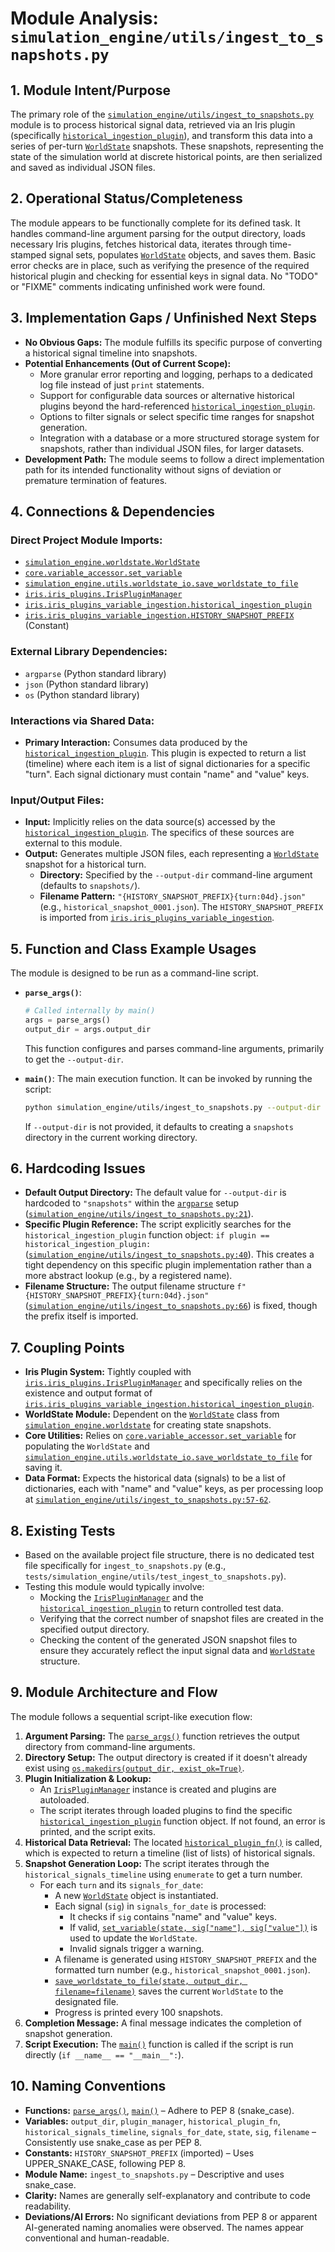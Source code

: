# Module Analysis: `simulation_engine/utils/ingest_to_snapshots.py`

## 1. Module Intent/Purpose

The primary role of the [`simulation_engine/utils/ingest_to_snapshots.py`](simulation_engine/utils/ingest_to_snapshots.py:1) module is to process historical signal data, retrieved via an Iris plugin (specifically [`historical_ingestion_plugin`](iris/iris_plugins_variable_ingestion.py:13)), and transform this data into a series of per-turn [`WorldState`](simulation_engine/worldstate.py:7) snapshots. These snapshots, representing the state of the simulation world at discrete historical points, are then serialized and saved as individual JSON files.

## 2. Operational Status/Completeness

The module appears to be functionally complete for its defined task. It handles command-line argument parsing for the output directory, loads necessary Iris plugins, fetches historical data, iterates through time-stamped signal sets, populates [`WorldState`](simulation_engine/worldstate.py:7) objects, and saves them. Basic error checks are in place, such as verifying the presence of the required historical plugin and checking for essential keys in signal data. No "TODO" or "FIXME" comments indicating unfinished work were found.

## 3. Implementation Gaps / Unfinished Next Steps

*   **No Obvious Gaps:** The module fulfills its specific purpose of converting a historical signal timeline into snapshots.
*   **Potential Enhancements (Out of Current Scope):**
    *   More granular error reporting and logging, perhaps to a dedicated log file instead of just `print` statements.
    *   Support for configurable data sources or alternative historical plugins beyond the hard-referenced [`historical_ingestion_plugin`](iris/iris_plugins_variable_ingestion.py:13).
    *   Options to filter signals or select specific time ranges for snapshot generation.
    *   Integration with a database or a more structured storage system for snapshots, rather than individual JSON files, for larger datasets.
*   **Development Path:** The module seems to follow a direct implementation path for its intended functionality without signs of deviation or premature termination of features.

## 4. Connections & Dependencies

### Direct Project Module Imports:
*   [`simulation_engine.worldstate.WorldState`](simulation_engine/worldstate.py:7)
*   [`core.variable_accessor.set_variable`](core/variable_accessor.py:8)
*   [`simulation_engine.utils.worldstate_io.save_worldstate_to_file`](simulation_engine/utils/worldstate_io.py:9)
*   [`iris.iris_plugins.IrisPluginManager`](iris/iris_plugins.py:11)
*   [`iris.iris_plugins_variable_ingestion.historical_ingestion_plugin`](iris/iris_plugins_variable_ingestion.py:13)
*   [`iris.iris_plugins_variable_ingestion.HISTORY_SNAPSHOT_PREFIX`](iris/iris_plugins_variable_ingestion.py:13) (Constant)

### External Library Dependencies:
*   `argparse` (Python standard library)
*   `json` (Python standard library)
*   `os` (Python standard library)

### Interactions via Shared Data:
*   **Primary Interaction:** Consumes data produced by the [`historical_ingestion_plugin`](iris/iris_plugins_variable_ingestion.py:13). This plugin is expected to return a list (timeline) where each item is a list of signal dictionaries for a specific "turn". Each signal dictionary must contain "name" and "value" keys.

### Input/Output Files:
*   **Input:** Implicitly relies on the data source(s) accessed by the [`historical_ingestion_plugin`](iris/iris_plugins_variable_ingestion.py:13). The specifics of these sources are external to this module.
*   **Output:** Generates multiple JSON files, each representing a [`WorldState`](simulation_engine/worldstate.py:7) snapshot for a historical turn.
    *   **Directory:** Specified by the `--output-dir` command-line argument (defaults to `snapshots/`).
    *   **Filename Pattern:** `"{HISTORY_SNAPSHOT_PREFIX}{turn:04d}.json"` (e.g., `historical_snapshot_0001.json`). The `HISTORY_SNAPSHOT_PREFIX` is imported from [`iris.iris_plugins_variable_ingestion`](iris/iris_plugins_variable_ingestion.py:13).

## 5. Function and Class Example Usages

The module is designed to be run as a command-line script.

*   **`parse_args()`**:
    ```python
    # Called internally by main()
    args = parse_args()
    output_dir = args.output_dir
    ```
    This function configures and parses command-line arguments, primarily to get the `--output-dir`.

*   **`main()`**:
    The main execution function. It can be invoked by running the script:
    ```bash
    python simulation_engine/utils/ingest_to_snapshots.py --output-dir path/to/your/snapshots
    ```
    If `--output-dir` is not provided, it defaults to creating a `snapshots` directory in the current working directory.

## 6. Hardcoding Issues

*   **Default Output Directory:** The default value for `--output-dir` is hardcoded to `"snapshots"` within the [`argparse`](simulation_engine/utils/ingest_to_snapshots.py:3) setup ([`simulation_engine/utils/ingest_to_snapshots.py:21`](simulation_engine/utils/ingest_to_snapshots.py:21)).
*   **Specific Plugin Reference:** The script explicitly searches for the `historical_ingestion_plugin` function object: `if plugin == historical_ingestion_plugin:` ([`simulation_engine/utils/ingest_to_snapshots.py:40`](simulation_engine/utils/ingest_to_snapshots.py:40)). This creates a tight dependency on this specific plugin implementation rather than a more abstract lookup (e.g., by a registered name).
*   **Filename Structure:** The output filename structure `f"{HISTORY_SNAPSHOT_PREFIX}{turn:04d}.json"` ([`simulation_engine/utils/ingest_to_snapshots.py:66`](simulation_engine/utils/ingest_to_snapshots.py:66)) is fixed, though the prefix itself is imported.

## 7. Coupling Points

*   **Iris Plugin System:** Tightly coupled with [`iris.iris_plugins.IrisPluginManager`](iris/iris_plugins.py:11) and specifically relies on the existence and output format of [`iris.iris_plugins_variable_ingestion.historical_ingestion_plugin`](iris/iris_plugins_variable_ingestion.py:13).
*   **WorldState Module:** Dependent on the [`WorldState`](simulation_engine/worldstate.py:7) class from [`simulation_engine.worldstate`](simulation_engine/worldstate.py:7) for creating state snapshots.
*   **Core Utilities:** Relies on [`core.variable_accessor.set_variable`](core/variable_accessor.py:8) for populating the `WorldState` and [`simulation_engine.utils.worldstate_io.save_worldstate_to_file`](simulation_engine/utils/worldstate_io.py:9) for saving it.
*   **Data Format:** Expects the historical data (signals) to be a list of dictionaries, each with "name" and "value" keys, as per processing loop at [`simulation_engine/utils/ingest_to_snapshots.py:57-62`](simulation_engine/utils/ingest_to_snapshots.py:57-62).

## 8. Existing Tests

*   Based on the available project file structure, there is no dedicated test file specifically for `ingest_to_snapshots.py` (e.g., `tests/simulation_engine/utils/test_ingest_to_snapshots.py`).
*   Testing this module would typically involve:
    *   Mocking the [`IrisPluginManager`](iris/iris_plugins.py:11) and the [`historical_ingestion_plugin`](iris/iris_plugins_variable_ingestion.py:13) to return controlled test data.
    *   Verifying that the correct number of snapshot files are created in the specified output directory.
    *   Checking the content of the generated JSON snapshot files to ensure they accurately reflect the input signal data and [`WorldState`](simulation_engine/worldstate.py:7) structure.

## 9. Module Architecture and Flow

The module follows a sequential script-like execution flow:

1.  **Argument Parsing:** The [`parse_args()`](simulation_engine/utils/ingest_to_snapshots.py:15) function retrieves the output directory from command-line arguments.
2.  **Directory Setup:** The output directory is created if it doesn't already exist using [`os.makedirs(output_dir, exist_ok=True)`](simulation_engine/utils/ingest_to_snapshots.py:30).
3.  **Plugin Initialization & Lookup:**
    *   An [`IrisPluginManager`](iris/iris_plugins.py:11) instance is created and plugins are autoloaded.
    *   The script iterates through loaded plugins to find the specific [`historical_ingestion_plugin`](iris/iris_plugins_variable_ingestion.py:13) function object. If not found, an error is printed, and the script exits.
4.  **Historical Data Retrieval:** The located [`historical_plugin_fn()`](simulation_engine/utils/ingest_to_snapshots.py:50) is called, which is expected to return a timeline (list of lists) of historical signals.
5.  **Snapshot Generation Loop:** The script iterates through the `historical_signals_timeline` using `enumerate` to get a turn number.
    *   For each `turn` and its `signals_for_date`:
        *   A new [`WorldState`](simulation_engine/worldstate.py:7) object is instantiated.
        *   Each signal (`sig`) in `signals_for_date` is processed:
            *   It checks if `sig` contains "name" and "value" keys.
            *   If valid, [`set_variable(state, sig["name"], sig["value"])`](simulation_engine/utils/ingest_to_snapshots.py:60) is used to update the `WorldState`.
            *   Invalid signals trigger a warning.
        *   A filename is generated using `HISTORY_SNAPSHOT_PREFIX` and the formatted turn number (e.g., `historical_snapshot_0001.json`).
        *   [`save_worldstate_to_file(state, output_dir, filename=filename)`](simulation_engine/utils/ingest_to_snapshots.py:67) saves the current `WorldState` to the designated file.
        *   Progress is printed every 100 snapshots.
6.  **Completion Message:** A final message indicates the completion of snapshot generation.
7.  **Script Execution:** The [`main()`](simulation_engine/utils/ingest_to_snapshots.py:26) function is called if the script is run directly (`if __name__ == "__main__":`).

## 10. Naming Conventions

*   **Functions:** [`parse_args()`](simulation_engine/utils/ingest_to_snapshots.py:15), [`main()`](simulation_engine/utils/ingest_to_snapshots.py:26) – Adhere to PEP 8 (snake_case).
*   **Variables:** `output_dir`, `plugin_manager`, `historical_plugin_fn`, `historical_signals_timeline`, `signals_for_date`, `state`, `sig`, `filename` – Consistently use snake_case as per PEP 8.
*   **Constants:** `HISTORY_SNAPSHOT_PREFIX` (imported) – Uses UPPER_SNAKE_CASE, following PEP 8.
*   **Module Name:** `ingest_to_snapshots.py` – Descriptive and uses snake_case.
*   **Clarity:** Names are generally self-explanatory and contribute to code readability.
*   **Deviations/AI Errors:** No significant deviations from PEP 8 or apparent AI-generated naming anomalies were observed. The names appear conventional and human-readable.